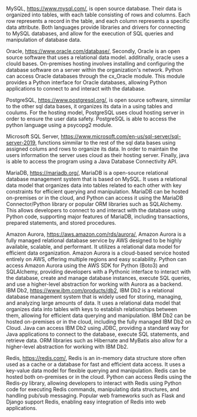 MySQL, https://www.mysql.com/, is open source database. Their data is organized into tables, with each table consisting of rows and columns. Each row represents a record in the table, and each column represents a specific data attribute. Both languages provide libraries and drivers for connecting to MySQL databases, and allow for the execution of SQL queries and manipulation of database data.

Oracle, https://www.oracle.com/database/, Secondly, Oracle is an open source software that uses a relational data model. additinally, oracle uses a clould bases. On-premises hosting involves installing and configuring the database software on a server within the organization's network. Python can access Oracle databases through the cx_Oracle module. This module provides a Python interface for Oracle databases, allowing Python applications to connect to and interact with the database.

PostgreSQL, https://www.postgresql.org/, is open source software, simmilar to the other sql data bases, it organizes its data in a using tables and coulums. For the hosting model, PostgreSQL uses cloud hosting server in order to ensure the user data safety. PostgreSQL is able to access the python language using a psycopg2 module. 


Microsoft SQL Server, https://www.microsoft.com/en-us/sql-server/sql-server-2019, functions simmilar to the rest of the sql data bases using assigned colums and rows to organize its data. In order to maintain the users information the server uses cloud as their hosting server. Finally, java is able to access the program using a Java Database Connectivity API. 

MariaDB, https://mariadb.org/, MariaDB is a open-source relational database management system that is based on MySQL. It uses a relational data model that organizes data into tables related to each other with key constraints for efficient querying and manipulation. MariaDB can be hosted on-premises or in the cloud, and Python can access it using the MariaDB Connector/Python library or popular ORM libraries such as SQLAlchemy. This allows developers to connect to and interact with the database using Python code, supporting major features of MariaDB, including transactions, prepared statements, and stored procedures.

Amazon Aurora, https://aws.amazon.com/rds/aurora/, Amazon Aurora is a fully managed relational database service by AWS designed to be highly available, scalable, and performant. It utilizes a relational data model for efficient data organization. Amazon Aurora is a cloud-based service hosted entirely on AWS, offering multiple regions and easy scalability. Python can access Amazon Aurora using the AWS SDK for Python (Boto3) and SQLAlchemy, providing developers with a Pythonic interface to interact with the database, create and manage database instances, execute SQL queries, and use a higher-level abstraction for working with Aurora as a backend.
IBM Db2, https://www.ibm.com/products/db2, IBM Db2 is a relational database management system that is widely used for storing, managing, and analyzing large amounts of data. It uses a relational data model that organizes data into tables with keys to establish relationships between them, allowing for efficient data querying and manipulation. IBM Db2 can be hosted on-premises or in the cloud, including the fully managed IBM Db2 on Cloud. Java can access IBM Db2 using JDBC, providing a standard way for Java applications to connect to the database, execute SQL statements, and retrieve data. ORM libraries such as Hibernate and MyBatis also allow for a higher-level abstraction for working with IBM Db2.

Redis, https://redis.com/, Redis is an in-memory data structure store often used as a cache or a database for fast and efficient data access. It uses a key-value data model for flexible querying and manipulation. Redis can be hosted both on-premises or in the cloud. Python can access Redis using the Redis-py library, allowing developers to interact with Redis using Python code for executing Redis commands, manipulating data structures, and handling pub/sub messaging. Popular web frameworks such as Flask and Django support Redis, enabling easy integration of Redis into web applications.
